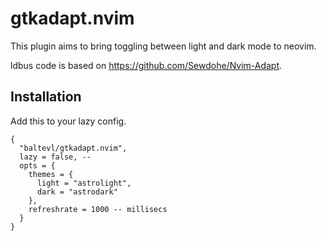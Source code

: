 # gtkadapt.nvim

This plugin aims to bring toggling between light and dark mode to neovim.  

ldbus code is based on https://github.com/Sewdohe/Nvim-Adapt.

## Installation

Add this to your lazy config.
```
{
  "baltevl/gtkadapt.nvim",
  lazy = false, -- 
  opts = {
    themes = {
      light = "astrolight",
      dark = "astrodark"
    },
    refreshrate = 1000 -- millisecs
  }
}
```

